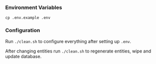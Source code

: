 ### Environment Variables

```
cp .env.example .env
```

### Configuration

Run `./clean.sh` to configure everything after setting up `.env`.

After changing entities run `./clean.sh` to regenerate entities, wipe and update database.
